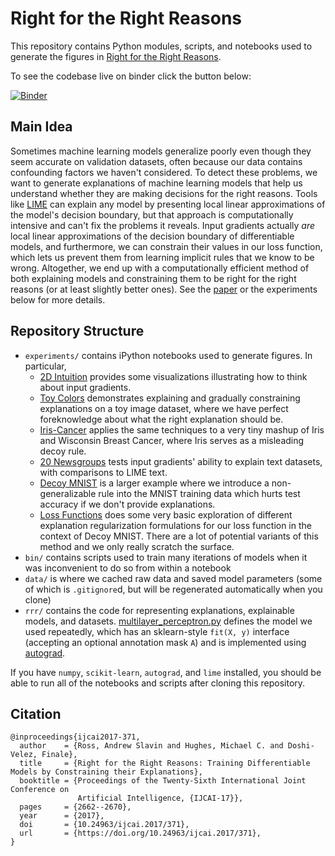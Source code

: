 # Right for the Right Reasons

This repository contains Python modules, scripts, and notebooks used to generate the figures in [Right for the Right Reasons](https://www.ijcai.org/proceedings/2017/371).

To see the codebase live on binder click the button below:

[![Binder](https://mybinder.org/badge.svg)](https://mybinder.org/v2/gh/dtak/rrr/master?urlpath=lab)

## Main Idea

Sometimes machine learning models generalize poorly even though they seem accurate on validation datasets, often because our data contains confounding factors we haven't considered. To detect these problems, we want to generate explanations of machine learning models that help us understand whether they are making decisions for the right reasons. Tools like [LIME](https://github.com/marcotcr/lime) can explain any model by presenting local linear approximations of the model's decision boundary, but that approach is computationally intensive and can't fix the problems it reveals. Input gradients actually _are_ local linear approximations of the decision boundary of differentiable models, and furthermore, we can constrain their values in our loss function, which lets us prevent them from learning implicit rules that we know to be wrong. Altogether, we end up with a computationally efficient method of both explaining models and constraining them to be right for the right reasons (or at least slightly better ones). See the [paper](https://www.ijcai.org/proceedings/2017/371) or the experiments below for more details.

## Repository Structure

- `experiments/` contains iPython notebooks used to generate figures. In particular,
    - [2D Intuition](./experiments/2D%20Intuition.ipynb) provides some visualizations illustrating how to think about input gradients.
    - [Toy Colors](./experiments/Toy%20Colors.ipynb) demonstrates explaining and gradually constraining explanations on a toy image dataset, where we have perfect foreknowledge about what the right explanation should be.
    - [Iris-Cancer](./experiments/Iris-Cancer.ipynb) applies the same techniques to a very tiny mashup of Iris and Wisconsin Breast Cancer, where Iris serves as a misleading decoy rule.
    - [20 Newsgroups](./experiments/20%20Newsgroups.ipynb) tests input gradients' ability to explain text datasets, with comparisons to LIME text.
    - [Decoy MNIST](./experiments/Decoy%20MNIST.ipynb) is a larger example where we introduce a non-generalizable rule into the MNIST training data which hurts test accuracy if we don't provide explanations.
    - [Loss Functions](./experiments/Loss%20Functions.ipynb) does some very basic exploration of different explanation regularization formulations for our loss function in the context of Decoy MNIST. There are a lot of potential variants of this method and we only really scratch the surface.
- `bin/` contains scripts used to train many iterations of models when it was inconvenient to do so from within a notebook
- `data/` is where we cached raw data and saved model parameters (some of which is `.gitignore`d, but will be regenerated automatically when you clone)
- `rrr/` contains the code for representing explanations, explainable models, and datasets. [multilayer_perceptron.py](./rrr/multilayer_perceptron.py) defines the model we used repeatedly, which has an sklearn-style `fit(X, y)` interface (accepting an optional annotation mask `A`) and is implemented using [autograd](https://github.com/HIPS/autograd).

If you have `numpy`, `scikit-learn`, `autograd`, and `lime` installed, you should be able to run all of the notebooks and scripts after cloning this repository.

## Citation

```
@inproceedings{ijcai2017-371,
  author    = {Ross, Andrew Slavin and Hughes, Michael C. and Doshi-Velez, Finale},
  title     = {Right for the Right Reasons: Training Differentiable Models by Constraining their Explanations},
  booktitle = {Proceedings of the Twenty-Sixth International Joint Conference on
               Artificial Intelligence, {IJCAI-17}},
  pages     = {2662--2670},
  year      = {2017},
  doi       = {10.24963/ijcai.2017/371},
  url       = {https://doi.org/10.24963/ijcai.2017/371},
}
```
